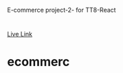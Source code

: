E-commerce project-2- for TT8-React
#
[Live Link](https://main--fascinating-baklava-c545f5.netlify.app/)
# ecommerc
